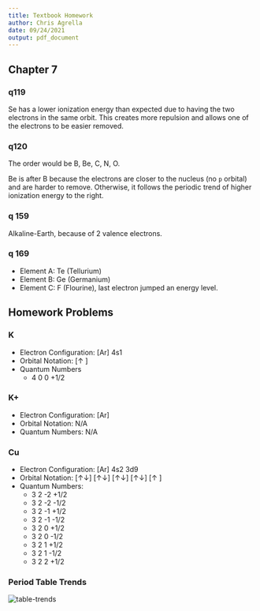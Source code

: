 ```yaml
---
title: Textbook Homework
author: Chris Agrella
date: 09/24/2021
output: pdf_document
---
```


## Chapter 7

### q119

Se has a lower ionization energy than expected due to having the two electrons in the same orbit. This creates more repulsion and allows one of the electrons to be easier removed.

### q120

The order would be B, Be, C, N, O.

Be is after B because the electrons are closer to the nucleus (no `p` orbital) and are harder to remove. Otherwise, it follows the periodic trend of higher ionization energy to the right.

### q 159

Alkaline-Earth, because of 2 valence electrons.

### q 169

- Element A: Te (Tellurium)
- Element B: Ge (Germanium)
- Element C: F (Flourine), last electron jumped an energy level.

## Homework Problems

### K

- Electron Configuration: [Ar] 4s1
- Orbital Notation: [↑ ]
- Quantum Numbers
  - 4 0 0 +1/2

### K+

- Electron Configuration: [Ar]
- Orbital Notation: N/A
- Quantum Numbers: N/A

### Cu

- Electron Configuration: [Ar] 4s2 3d9
- Orbital Notation: [↑↓] [↑↓] [↑↓] [↑↓] [↑ ]
- Quantum Numbers:
  - 3 2 -2 +1/2
  - 3 2 -2 -1/2
  - 3 2 -1 +1/2
  - 3 2 -1 -1/2
  - 3 2 0 +1/2
  - 3 2 0 -1/2
  - 3 2 1 +1/2
  - 3 2 1 -1/2
  - 3 2 2 +1/2

### Period Table Trends

![table-trends](https://i.imgur.com/mxa7l9Z.png)
